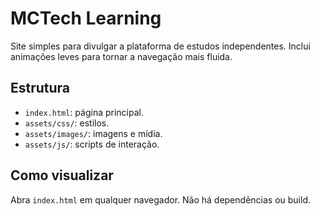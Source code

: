 # MCTech Learning

Site simples para divulgar a plataforma de estudos independentes.
Inclui animações leves para tornar a navegação mais fluida.

## Estrutura
- `index.html`: página principal.
- `assets/css/`: estilos.
- `assets/images/`: imagens e mídia.
- `assets/js/`: scripts de interação.

## Como visualizar
Abra `index.html` em qualquer navegador. Não há dependências ou build.
